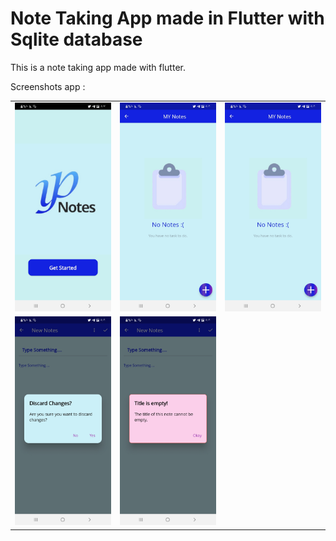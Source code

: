 # Note Taking App made in Flutter with Sqlite database 
 This is a note taking app made with flutter.<br>



Screenshots app : <br>
<table style={border:"none"}><tr>
<td><img src="lib/images/Screenshot_٢٠٢٢٠٥٢٤-١٧٠٧٠٣.jpg"></td>
<td><img src="lib/images/Screenshot_٢٠٢٢٠٥٢٤-١٧٠٧٠٠.jpg"></td>
<td><img src="lib/images/Screenshot_٢٠٢٢٠٥٢٤-١٧٠٧٠٠.jpg"></td>
</tr>
<tr>
<td><img src="lib/images/Screenshot_٢٠٢٢٠٥٢٤-١٧٠٦٥١.jpg">
<td><img src="lib/images/Screenshot_٢٠٢٢٠٥٢٤-١٧٠٦٤٥.jpg"></td>

</tr>

</table>
